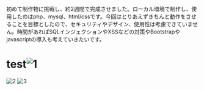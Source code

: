 初めて制作物に挑戦し、約2週間で完成させました。ローカル環境で制作し、使用したのはphp、mysql、html/cssです。今回はとりあえずきちんと動作をさせることを目標としたので、セキュリティやデザイン、使用性は考慮できていません。時間があればSQLインジェクションやXSSなどの対策やBootstrapやjavascriptの導入も考えていきたいです。
# test![1](https://user-images.githubusercontent.com/131643967/234567685-0734ce6a-e18b-4bff-ace4-04e171215626.png)
![2](https://user-images.githubusercontent.com/131643967/234567699-8f956786-a576-4752-b8d5-d89926336ead.png)
![3](https://user-images.githubusercontent.com/131643967/234567712-34e67e24-63dc-4905-8f04-3bea30d90f93.png)
